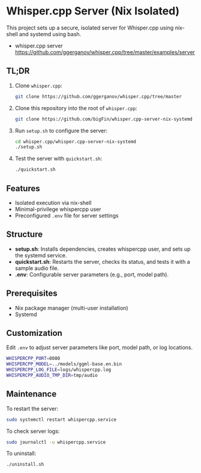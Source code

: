 # Whisper.cpp Server (Nix Isolated)
This project sets up a secure, isolated server for Whisper.cpp using nix-shell and systemd using bash. 

- whisper.cpp server https://github.com/ggerganov/whisper.cpp/tree/master/examples/server 

## TL;DR


1. Clone `whisper.cpp`:

   ```bash
   git clone https://github.com/ggerganov/whisper.cpp/tree/master
   ```
2. Clone this repository into the root of `whisper.cpp`:

   ```bash
   git clone https://github.com/bigFin/whisper.cpp-server-nix-systemd
   ```

3. Run `setup.sh` to configure the server:

   ```bash
   cd whisper.cpp/whisper.cpp-server-nix-systemd
   ./setup.sh
   ```

4. Test the server with `quickstart.sh`:

   ```bash
   ./quickstart.sh
   ```


## Features

- Isolated execution via nix-shell
- Minimal-privilege whispercpp user
- Preconfigured `.env` file for server settings

## Structure

- **setup.sh**: Installs dependencies, creates whispercpp user, and sets up the systemd service.
- **quickstart.sh**: Restarts the server, checks its status, and tests it with a sample audio file.
- **.env**: Configurable server parameters (e.g., port, model path).

## Prerequisites

- Nix package manager (multi-user installation)
- Systemd

## Customization

Edit `.env` to adjust server parameters like port, model path, or log locations.

```bash
WHISPERCPP_PORT=8080
WHISPERCPP_MODEL=../models/ggml-base.en.bin
WHISPERCPP_LOG_FILE=logs/whispercpp.log
WHISPERCPP_AUDIO_TMP_DIR=tmp/audio
```

## Maintenance

To restart the server:

```bash
sudo systemctl restart whispercpp.service
```

To check server logs:

```bash
sudo journalctl -u whispercpp.service
```

To uninstall:

```bash
./uninstall.sh
```
